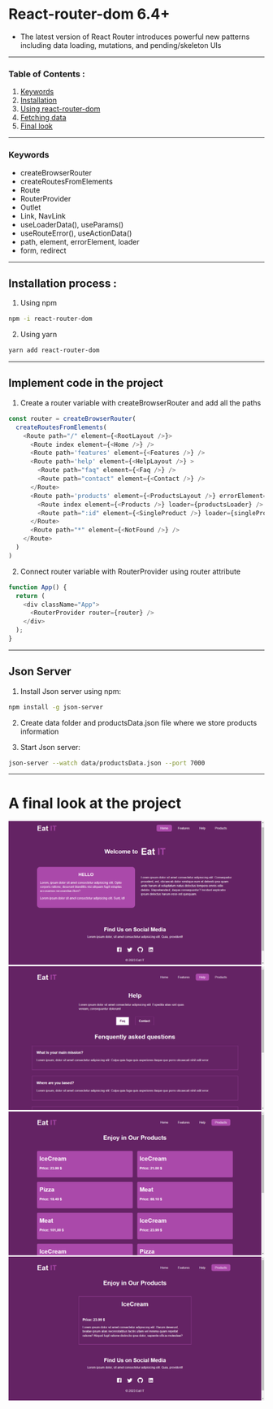 # React-router-dom 6.4+
- The latest version of React Router introduces powerful new patterns including data loading, mutations, and pending/skeleton UIs

---

### **Table of Contents :**
1. [Keywords](#Keywords)
1. [Installation](#Installation-process-:) 
1. [Using react-router-dom](#Implement-code-in-the-project)
1. [Fetching data](#Json-server)
1. [Final look](#A-final-look-at-the-project)
---


### **Keywords**
- createBrowserRouter
- createRoutesFromElements
- Route
- RouterProvider 
- Outlet
- Link, NavLink
- useLoaderData(), useParams()
- useRouteError(), useActionData()
- path, element, errorElement, loader
- form, redirect
---

## **Installation process :**

1. Using npm
```bash
npm -i react-router-dom
```

2. Using yarn
```bash
yarn add react-router-dom
```

---

## **Implement code in the project**

1. Create a router variable with createBrowserRouter and add all the paths

```javascript
const router = createBrowserRouter(
  createRoutesFromElements(
    <Route path="/" element={<RootLayout />}>
      <Route index element={<Home />} />
      <Route path='features' element={<Features />} />
      <Route path='help' element={<HelpLayout />} >
        <Route path="faq" element={<Faq />} />
        <Route path="contact" element={<Contact />} />
      </Route>
      <Route path='products' element={<ProductsLayout />} errorElement={<ProductsError />}>
        <Route index element={<Products />} loader={productsLoader} />
        <Route path=":id" element={<SingleProduct />} loader={singleProductLoader} />
      </Route>
      <Route path="*" element={<NotFound />} />
    </Route>
  )
)
```
2. Connect router variable with RouterProvider using router attribute

```javascript
function App() {
  return (
    <div className="App">
      <RouterProvider router={router} />
    </div>
  );
}
``` 
---

## Json Server
1. Install Json server using npm:
```bash
npm install -g json-server
```
2. Create data folder and productsData.json file where we store products information

3. Start Json server:
```bash
json-server --watch data/productsData.json --port 7000
```


---
# A final look at the project

![Project Image](./src/assests/images/ProjectImage.png)
![Project Image](./src/assests/images/ProjectImage3.png)
![Project Image](./src/assests/images/ProjectImage4.png)
![Project Image](./src/assests/images/ProjectImage2.png)

